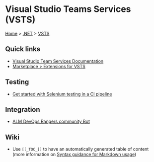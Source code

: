 # Visual Studio Teams Services (VSTS)

[Home](../readme.md) > [.NET](./dotnet.md) > [VSTS](./vsts.md)

## Quick links

- [Visual Studio Team Services Documentation](https://docs.microsoft.com/en-us/vsts/index)
- [Marketplace > Extensions for VSTS](https://marketplace.visualstudio.com/vsts)

## Testing

- [Get started with Selenium testing in a CI pipeline](https://docs.microsoft.com/en-us/vsts/build-release/test/continuous-test-selenium)

## Integration

- [ALM DevOps Rangers community Bot](https://team-services-bot.azurewebsites.net/)

## Wiki

- Use `[[_TOC_]]` to have an automatically generated table of content (more information on [Syntax guidance for Markdown usage](https://docs.microsoft.com/en-us/azure/devops/project/wiki/markdown-guidance?view=vsts))
